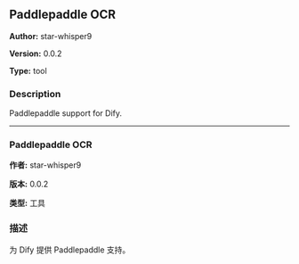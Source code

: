 ## Paddlepaddle OCR

**Author:** star-whisper9

**Version:** 0.0.2

**Type:** tool

### Description

Paddlepaddle support for Dify.

---

### Paddlepaddle OCR

**作者:** star-whisper9

**版本:** 0.0.2

**类型:** 工具

### 描述

为 Dify 提供 Paddlepaddle 支持。
